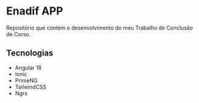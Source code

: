 # Enadif APP

Repositório que contém o desenvolvimento do meu Trabalho de Conclusão de Curso.


## Tecnologias 

- Angular 18
- Ionic
- PrimeNG
- TailwindCSS
- Ngrx